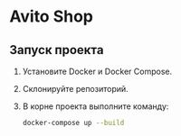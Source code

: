 # Avito Shop

## Запуск проекта

1. Установите Docker и Docker Compose.
2. Склонируйте репозиторий.
3. В корне проекта выполните команду:

   ```bash
   docker-compose up --build
   ```
